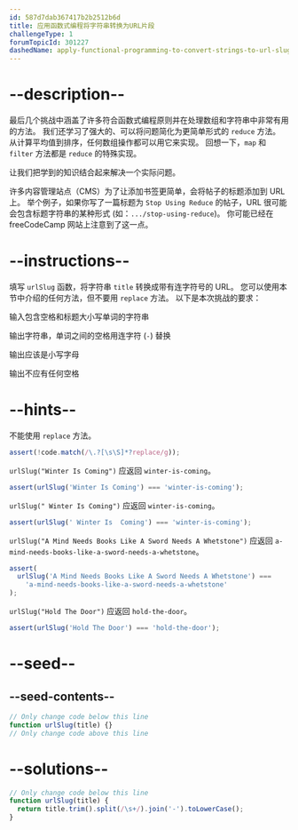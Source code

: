 ```yaml
---
id: 587d7dab367417b2b2512b6d
title: 应用函数式编程将字符串转换为URL片段
challengeType: 1
forumTopicId: 301227
dashedName: apply-functional-programming-to-convert-strings-to-url-slugs
---
```


# --description--

最后几个挑战中涵盖了许多符合函数式编程原则并在处理数组和字符串中非常有用的方法。 我们还学习了强大的、可以将问题简化为更简单形式的 `reduce` 方法。 从计算平均值到排序，任何数组操作都可以用它来实现。 回想一下，`map` 和 `filter` 方法都是 `reduce` 的特殊实现。

让我们把学到的知识结合起来解决一个实际问题。

许多内容管理站点（CMS）为了让添加书签更简单，会将帖子的标题添加到 URL 上。 举个例子，如果你写了一篇标题为 `Stop Using Reduce` 的帖子，URL 很可能会包含标题字符串的某种形式 (如：`.../stop-using-reduce`)。 你可能已经在 freeCodeCamp 网站上注意到了这一点。

# --instructions--

填写 `urlSlug` 函数，将字符串 `title` 转换成带有连字符号的 URL。 您可以使用本节中介绍的任何方法，但不要用 `replace` 方法。 以下是本次挑战的要求：

输入包含空格和标题大小写单词的字符串

输出字符串，单词之间的空格用连字符 (`-`) 替换

输出应该是小写字母

输出不应有任何空格

# --hints--

不能使用 `replace` 方法。

```js
assert(!code.match(/\.?[\s\S]*?replace/g));
```

`urlSlug("Winter Is Coming")` 应返回 `winter-is-coming`。

```js
assert(urlSlug('Winter Is Coming') === 'winter-is-coming');
```

`urlSlug(" Winter Is Coming")` 应返回 `winter-is-coming`。

```js
assert(urlSlug(' Winter Is  Coming') === 'winter-is-coming');
```

`urlSlug("A Mind Needs Books Like A Sword Needs A Whetstone")` 应返回 `a-mind-needs-books-like-a-sword-needs-a-whetstone`。

```js
assert(
  urlSlug('A Mind Needs Books Like A Sword Needs A Whetstone') ===
    'a-mind-needs-books-like-a-sword-needs-a-whetstone'
);
```

`urlSlug("Hold The Door")` 应返回 `hold-the-door`。

```js
assert(urlSlug('Hold The Door') === 'hold-the-door');
```

# --seed--

## --seed-contents--

```js
// Only change code below this line
function urlSlug(title) {}
// Only change code above this line
```

# --solutions--

```js
// Only change code below this line
function urlSlug(title) {
  return title.trim().split(/\s+/).join('-').toLowerCase();
}
```
